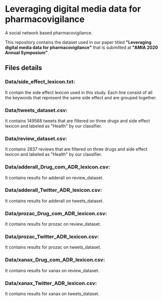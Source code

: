 # Leveraging digital media data for pharmacovigilance
A social network based pharmacovigilance.

This repository contains the dataset used in our paper titled **"Leveraging digital media data for pharmacovigilance"** that is submitted at **"AMIA 2020 Annual Symposium"**.

## Files details
### Data/side_effect_lexicon.txt:
It contain the side effect lexicon used in this study. Each line consist of all the keywords that represent the same side effect and are grouped together.

### Data/tweets_dataset.csv:
It contains 149568 tweets that are filtered on three drugs and side effect lexicon and labeled as "Health" by our classifier.

### Data/review_dataset.csv:
It contains 2837 reviews that are filtered on three drugs and side effect lexicon and labeled as "Health" by our classifier.

### Data/adderall_Drug_com_ADR_lexicon.csv:
It contains results for adderall on review_dataset.

### Data/adderall_Twitter_ADR_lexicon.csv:
It contains results for adderall on tweets_dataset.

### Data/prozac_Drug_com_ADR_lexicon.csv:
It contains results for prozac on review_dataset.

### Data/prozac_Twitter_ADR_lexicon.csv:
It contains results for prozac on tweets_dataset.

### Data/xanax_Drug_com_ADR_lexicon.csv:
It contains results for xanax on review_dataset.

### Data/xanax_Twitter_ADR_lexicon.csv:
It contains results for xanax on tweets_dataset.



